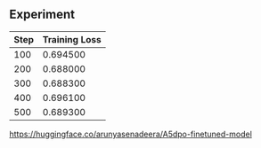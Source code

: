 ## Experiment

|Step	|Training Loss |
|-----|--------------|
|100	|0.694500 |
|200	|0.688000 |
|300	|0.688300 |
|400	|0.696100 |
|500	|0.689300 |


https://huggingface.co/arunyasenadeera/A5dpo-finetuned-model
